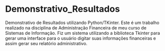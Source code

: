 # Demonstrativo_Resultados
Demonstrativo de Resultados utilizando Python/TKinter. Este é um trabalho realizado na disciplina de Administração Financeira de meu curso de Sistemas de Informação. Fiz um sistema utilizando a biblioteca Tkinter para gerar uma interface para o usuário digitar suas informações financeiras e assim gerar seu relatório administrativo. 
